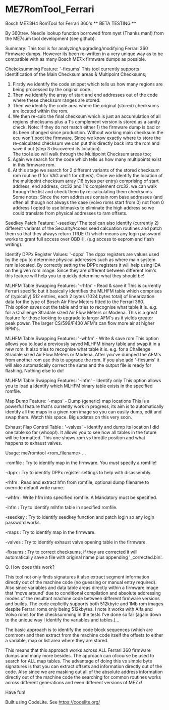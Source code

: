 # ME7RomTool_Ferrari
   Bosch ME7.3H4 RomTool for Ferrari 360's  ** BETA TESTING **

   By 360trev. Needle lookup function borrowed from nyet (Thanks man!) from
   the ME7sum tool development (see github).

   Summary:
   This tool is for analyzing/upgrading/modifying Ferrari 360 Firmware dumps.
   However its been re-written in a very unique way as to be compatible with
   as many Bosch ME7.x firmware dumps as possible.

   Chekcksumming Feature:  '-fixsums'
   This tool currently supports identification of the Main Checksum areas & Multipoint
   Checksums;
   1. Firstly we identify the code snippet which tells us how many regions are
   being processed by the original code.
   2. Then we identify the array of start and end addresses out of the code where 
   these checksum ranges are stored.
   3. Then we identify the code area where the original (stored) checksums are
   located within the rom.
   4. We then re-calc the final checksum which is just an accumulation of all 
   regions checksums plus a 1's complement version is stored as a sanity check.
   Note: If they do not match either 1) the firmware dump is bad or its been changed
   since production. Without working main checksum the ecu won't boot the firmware.
   Since we know exactly where to store the re-calculated checksum we can put this
   directly back into the rom and save it out (step 3 discovered its location).   
   The tool also will walk through the Multipoint Checksum areas too;
   1. Again we search for the code which tells us how many multipoints exist in
   this firmware rom.
   2. At this stage we search for 2 different variants of the stored checksum
   rom routine (1 for VAG and 1 for others). Once we identify the location of the
   multipoint checksum array (16 bytes per entry) comprising of start address,
   end address, crc32 and 1's complement crc32. we can walk through the list
   and check them by re-calculating them checksums.
   Some notes: Since the rom addresses contain rom base addresses (and often 
   all though not always the case (volvo roms start from 0) not from 0 address I
   opted to use bitmasks to eliminate the high address so we could translate from
   physical addresses to ram offsets.

   Seedkey Patch Feature: '-seedkey'
   The tool can also identify (currently 2) different variants of the SecurityAccess 
   seed calcuation routines and patch them so that they always return TRUE (1) which 
   means any login password works to grant full access over OBD-II. (e.g access to 
   eeprom and flash writing).


   Identify DPPx Register Values: '-dppx'
   The dppx registers are values used by the cpu to determine physical addresses
   such as where main system ram is located. By correctly setting the DPPx registers
   it will help using IDA on the given rom image. Since they are different between
   different rom's this feature will help you to quickly determine what they should be!


   MLHFM Table Swapping Features: '-rhfm' - Read & save it
   This is currently Ferrari specific but it basically identifies the
   MLHFM table which comprises of (typically) 512 entries, each 2 bytes 
   (1024 bytes total) of linearization data for the type of Bosch Air Flow Meters
   fitted to the Ferrari 360.   
   This option saves out the table and tries to recognise what table it is. e.g. for 
   a Challenge Stradale sized Air Flow Meters or Modena.
   This is a great feature for those looking to upgrade to larger AFM's as it yields
   greater peak power. The larger CS/599/F430 AFM's can flow more air at higher RPM's.


   MLHFM Table Swapping Features: '-whfm' - Write & save rom
   This option allows you to load a previously saved MLHFM binary table and swap it
   in a new rom. It also tries to recognise what table it is. e.g. for 
   a Challenge Stradale sized Air Flow Meters or Modena. After you've dumped the
   AFM's from another rom use this to upgrade the rom. If you also add '-fixsums'
   it will also automatically correct the sums and the output file is ready for
   flashing. Nothing else to do!


   MLHFM Table Swapping Features: '-ihfm' - Identify only
   This option allows you to load a identify which MLHFM binary table exists in the
   specified romfile.

   Map Dump Feature: '-maps' - Dump (generic) map locations
   This is a powerful feature that's currently work in progress, its aim is to automatically 
   identify all the maps in a given rom image so you can easily dump, edit and swap them. 
   Watch this space. Big updates on this very soon.

   Exhaust Flap Control Table : '-valves' - identify and dump its location
   I did one table so far (whoop!). It allows you to see how all tables in the future will be 
   formatted. This one shows rpm vs throttle position and what happens to exhaust valves.


   Usage: me7romtool <mode> <rom_filename> <extra options> ...
   
   -romfile : Try to identify map in the firmware. You *must* specify a romfile!

   -dppx    : Try to identify DPPx register settings to help with disassembly.
   
   -rhfm    : Read and extract hfm from romfile, optional dump filename to override default write name.
   
   -whfm    : Write hfm into specified romfile. A Mandatory <hfm bin filename> must be specified.
   
   -ihfm    : Try to identify mlhfm table in specified romfile.

   -seedkey : Try to identify seedkey function and patch login so any login password works.
   
   -maps    : Try to identify map in the firmware.
   
   -valves  : Try to identify exhaust valve opening table in the firmware.

   -fixsums : Try to correct checksums, if they are corrected it will automatically save a file with original name plus appending '_corrected.bin'. 
   
   Q. How does this work?
   
   This tool not only finds signatures it also extract segment information directly
   out of the machine code (no guessing or manual entry required). Also since variables 
   and data table areas directly within a firmware image that 'move around' due to 
   conditional compilation and absolute addressing modes of the resultant
   machine code between different firmware versions and builds. The code explicitly
   supports both 512kbyte and 1Mb rom images despite Ferrari roms only being
   512kbytes. I note it works with Alfa and Volvo roms for the checksumming
   in the tests I've done so far (again down to the unique way I identify the
   variables and tables.)...
   
   The basic approach is to identify the code block sequences (which are common) 
   and then extract from the machine code itself the offsets to either a variable,
   map or list area where they are stored. 
   
   This means that this approach works across ALL Ferrari 360 firmware dumps and
   many more besides. The approach can ofcourse be used to search for ALL map 
   tables. The advantage of doing this vs simple byte signatures is that you can 
   extract offsets and information directly out of the code. Also since we are
   masking out all of the absolute address information directly out of the machine
   code the searching for common routines works across different generations and
   even different versions of ME7.x! 
   
   Have fun!
   
   Built using CodeLite. 
   See https://codelite.org/

